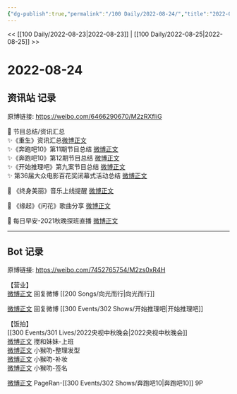 ```yaml
---
{"dg-publish":true,"permalink":"/100 Daily/2022-08-24/","title":"2022-08-24","created":"2022-12-07T16:17:43.000+08:00","updated":"2023-01-09T17:24:39.151+08:00"}
---
```



<< [[100 Daily/2022-08-23\|2022-08-23]] | [[100 Daily/2022-08-25\|2022-08-25]] >>

# 2022-08-24

## 资讯站 记录

原博链接: https://weibo.com/6466290670/M2zRXfIiG

🌟 节目总结/资讯汇总  
✨《重生》资讯汇总[微博正文](https://m.weibo.cn/6466290670/4805966476873612)  
✨《奔跑吧10》第11期节目总结 [微博正文](https://m.weibo.cn/6466290670/4805952618105943)  
✨《奔跑吧10》第12期节目总结 [微博正文](https://m.weibo.cn/6466290670/4806038068398467)  
✨《开始推理吧》第九案节目总结 [微博正文](https://m.weibo.cn/6466290670/4806025125036765)  
✨ 第36届大众电影百花奖闭幕式活动总结 [微博正文](https://m.weibo.cn/6466290670/4806097184229509)

🌟 《终身美丽》音乐上线提醒 [微博正文](https://m.weibo.cn/6466290670/4806144868484665)

🌟 《缘起》《问花》歌曲分享 [微博正文](https://m.weibo.cn/6466290670/4806092107814042)

🌟 每日早安-2021秋晚探班直播 [微博正文](https://m.weibo.cn/6466290670/4805911946199201)

---
## Bot 记录

原博链接: https://weibo.com/7452765754/M2zs0xR4H

【营业】  
[微博正文](https://weibo.com/detail/4803395607596594) 回复微博 [[200 Songs/向光而行\|向光而行]]

[微博正文](https://weibo.com/detail/4799539318624976) 回复微博 [[300 Events/302 Shows/开始推理吧\|开始推理吧]]

【饭拍】  
[[300 Events/301 Lives/2022央视中秋晚会\|2022央视中秋晚会]]  
[微博正文](https://weibo.com/detail/4805740961988764) 搅和妹妹-上班  
[微博正文](https://weibo.com/detail/4805898986325669) 小𤠣叻-整理发型  
[微博正文](https://weibo.com/detail/4806000538813729) 小𤠣叻-补妆  
[微博正文](https://weibo.com/detail/4806100198626790) 小𤠣叻-签名

[微博正文](https://weibo.com/detail/4805921765592863) PageRan-[[300 Events/302 Shows/奔跑吧10\|奔跑吧10]] 9P

